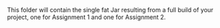 This folder will contain the single fat Jar resulting from a full build of your project, one for Assignment 1 and one for Assignment 2.  